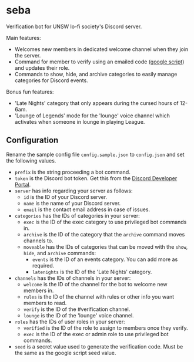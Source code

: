 # seba
Verification bot for UNSW lo-fi society's Discord server. 

Main features:
* Welcomes new members in dedicated welcome channel when they join the server.
* Command for member to verify using an emailed code ([google script](https://github.com/mtsev/seba-form-script)) and updates their role.
* Commands to show, hide, and archive categories to easily manage categories for Discord events.

Bonus fun features:
* 'Late Nights' category that only appears during the cursed hours of 12-6am.
* 'Lounge of Legends' mode for the 'lounge' voice channel which activates when someone in lounge in playing League.

## Configuration
Rename the sample config file `config.sample.json` to `config.json` and set the following values.

* `prefix` is the string proceeding a bot command.
* `token` is the Discord bot token. Get this from the [Discord Developer Portal](https://discordapp.com/developers/applications/).
* `server` has info regarding your server as follows:
    - `id` is the ID of your Discord server.
    - `name` is the name of your Discord server.
    - `email` is the contact email address in case of issues.
* `categories` has the IDs of categories in your server:
    -  `exec` is the ID of the exec category to use privileged bot commands in.
    - `archive` is the ID of the category that the `archive` command moves channels to.
    - `moveable` has the IDs of categories that can be moved with the `show`, `hide`, and `archive` commands:
        - `events` is the ID of an events category. You can add more as required.
        - `latenights` is the ID of the 'Late Nights' category.
* `channels` has the IDs of channels in your server:
    - `welcome` is the ID of the channel for the bot to welcome new members in.
    - `rules` is the ID of the channel with rules or other info you want members to read.
    - `verify` is the ID of the #verification channel.
    - `lounge` is the ID of the 'lounge' voice channel.
* `roles` has the IDs of user roles in your server:
    - `verified` is the ID of the role to assign to members once they verify.
    - `exec` is the ID of the exec or admin role to use privileged bot commands.
* `seed` is a secret value used to generate the verification code. Must be the same as the google script seed value.
